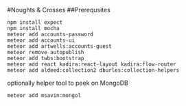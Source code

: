 #Noughts & Crosses
##Prerequsites
```
npm install expect
npm install mocha
meteor add accounts-password
meteor add accounts-ui
meteor add artwells:accounts-guest
meteor remove autopublish
meteor add twbs:bootstrap
meteor add react kadira:react-layout kadira:flow-router
meteor add aldeed:collection2 dburles:collection-helpers
```
optionally helper tool to peek on MongoDB
```
meteor add msavin:mongol
```

